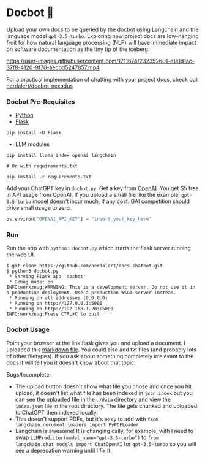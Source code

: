 # Docbot :robot: 

Upload your own docs to be queried by the docbot using Langchain and the language model `gpt-3.5-turbo`. Exploring how project docs are low-hanging fruit for how natural language processing (NLP) will have immediate impact on software documentation as the tiny tip of the iceberg.

https://user-images.githubusercontent.com/1711674/232352601-e1e1d1ac-37f8-4120-9f70-aecbd5247857.mp4

For a practical implementation of chatting with your project docs, check out [nerdalert/docbot-nexodus](https://github.com/nerdalert/docbot-nexodus)

### Docbot Pre-Requisites

- [Python](https://www.python.org/downloads/)
- [Flask](https://pypi.org/project/Flask/)

```commandline
pip install -U Flask
```

- LLM modules

```commandline
pip install llama_index openai langchain

# Or with requirements.txt

pip install -r requirements.txt
```

Add your ChatGPT key in `docbot.py`. Get a key from [OpenAI](https://platform.openai.com/account/api-keys). You get $5 free in API usage from OpenAI. If you upload a small file like the example, `gpt-3.5-turbo` model doesn't incur much, if any cost. GAI competition should drive small usage to zero.

```python
os.environ["OPENAI_API_KEY"] = "insert_your_key_here"
```

### Run

Run the app with `python3 docbot.py` which starts the flask server running the web UI.

```commandline
$ git clone https://github.com/nerdalert/docs-chatbot.git
$ python3 docbot.py
 * Serving Flask app 'docbot'
 * Debug mode: on
INFO:werkzeug:WARNING: This is a development server. Do not use it in a production deployment. Use a production WSGI server instead.
 * Running on all addresses (0.0.0.0)
 * Running on http://127.0.0.1:5000
 * Running on http://192.168.1.203:5000
INFO:werkzeug:Press CTRL+C to quit
```

### Docbot Usage

Point your browser at the link flask gives you and upload a document. I uploaded this [markdown file](https://github.com/nexodus-io/nexodus/blob/main/docs/development/design/design-discovery.md). You could also add txt files (and probably lots of other filetypes).
If you ask about something completely irrelevant to the docs it will tell you it doesn't know about that topic.

Bugs/Incomplete: 
- The upload button doesn't show what file you chose and once you hit upload, it doesn't list what file has been indexed in `json.index` but you can see the uploaded file in the `./data` directory and view the `index.json` file in the root directory. The file gets chunked and uploaded to ChatGPT then indexed locally.
- This doesn't support PDFs, but it's easy to add with `from langchain.document_loaders import PyPDFLoader`
- Langchain is awesome! It is changing daily, for example, with I need to swap `LLMPredictor(model_name="gpt-3.5-turbo")`  to `from langchain.chat_models import ChatOpenAI` for `gpt-3.5-turbo` so you will see a deprecation warning until I fix it.

